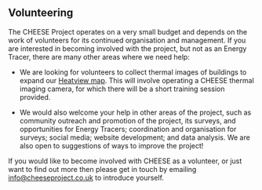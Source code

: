 
## Volunteering

The CHEESE Project operates on a very small budget and depends on the work
of volunteers for its continued organisation and management. If you are
interested in becoming involved with the project, but not as an Energy Tracer,
there are many other areas where we need help:

- We are looking for volunteers to collect thermal images of buildings to
  expand our <a href="http://www.heatview.co.uk">Heatview map</a>. This will
  involve operating a CHEESE thermal imaging camera, for which there will be a
  short training session provided.

- We would also welcome your help in other areas of the project, such as
  community outreach and promotion of the project, its surveys, and
  opportunities for Energy Tracers; coordination and organisation for surveys;
  social media; website development; and data analysis. We are also open to
  suggestions of ways to improve the project!

If you would like to become involved with CHEESE as a volunteer, or just
want to find out more then please get in touch by emailing
<a href="mailto:info@cheeseproject.co.uk">info@cheeseproject.co.uk</a> to
introduce yourself.
